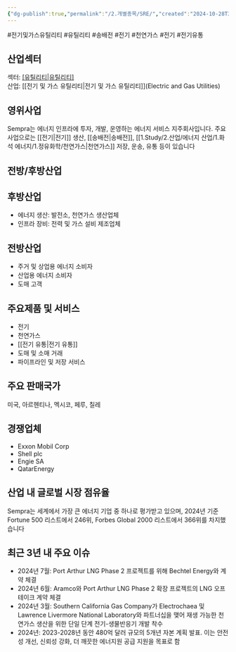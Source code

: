```yaml
---
{"dg-publish":true,"permalink":"/2.개별종목/SRE/","created":"2024-10-28T21:16:17.542+09:00","updated":"2025-06-03T20:06:01.349+09:00"}
---
```


#전기및가스유틸리티 #유틸리티 #송배전 #전기 #천연가스 #전기 #전기유통 

## 산업섹터

섹터: [[유틸리티\|유틸리티]](Utilities)  
산업: [[전기 및 가스 유틸리티\|전기 및 가스 유틸리티]](Electric and Gas Utilities)

## 영위사업

Sempra는 에너지 인프라에 투자, 개발, 운영하는 에너지 서비스 지주회사입니다. 주요 사업으로는 [[전기\|전기]] 생산, [[송배전\|송배전]], [[1.Study/2.산업/에너지 산업/1.화석 에너지/1.정유화학/천연가스\|천연가스]] 저장, 운송, 유통 등이 있습니다

## 전방/후방산업

## 후방산업

- 에너지 생산: 발전소, 천연가스 생산업체
- 인프라 장비: 전력 및 가스 설비 제조업체

## 전방산업

- 주거 및 상업용 에너지 소비자
- 산업용 에너지 소비자
- 도매 고객

## 주요제품 및 서비스

- 전기
- 천연가스
- [[전기 유통\|전기 유통]]
- 도매 및 소매 거래
- 파이프라인 및 저장 서비스

## 주요 판매국가

미국, 아르헨티나, 멕시코, 페루, 칠레

## 경쟁업체

- Exxon Mobil Corp
- Shell plc
- Engie SA
- QatarEnergy

## 산업 내 글로벌 시장 점유율

Sempra는 세계에서 가장 큰 에너지 기업 중 하나로 평가받고 있으며, 2024년 기준 Fortune 500 리스트에서 246위, Forbes Global 2000 리스트에서 366위를 차지했습니다

## 최근 3년 내 주요 이슈

- 2024년 7월: Port Arthur LNG Phase 2 프로젝트를 위해 Bechtel Energy와 계약 체결
- 2024년 6월: Aramco와 Port Arthur LNG Phase 2 확장 프로젝트의 LNG 오프테이크 계약 체결
- 2024년 3월: Southern California Gas Company가 Electrochaea 및 Lawrence Livermore National Laboratory와 파트너십을 맺어 재생 가능한 천연가스 생산을 위한 단일 단계 전기-생물반응기 개발 착수
- 2024년: 2023-2028년 동안 480억 달러 규모의 5개년 자본 계획 발표. 이는 안전성 개선, 신뢰성 강화, 더 깨끗한 에너지원 공급 지원을 목표로 함